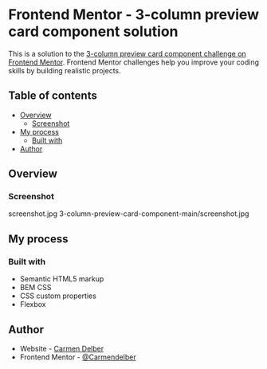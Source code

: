 # Frontend Mentor - 3-column preview card component solution

This is a solution to the [3-column preview card component challenge on Frontend Mentor](https://www.frontendmentor.io/challenges/3column-preview-card-component-pH92eAR2-). Frontend Mentor challenges help you improve your coding skills by building realistic projects. 

## Table of contents

- [Overview](#overview)
  - [Screenshot](#screenshot)
- [My process](#my-process)
  - [Built with](#built-with)
- [Author](#author)


## Overview

### Screenshot

screenshot.jpg
3-column-preview-card-component-main/screenshot.jpg

## My process

### Built with

- Semantic HTML5 markup
- BEM CSS
- CSS custom properties
- Flexbox

## Author

- Website - [Carmen Delber](https://github.com/Carmendelber)
- Frontend Mentor - [@Carmendelber](https://www.frontendmentor.io/profile/Carmendelber)